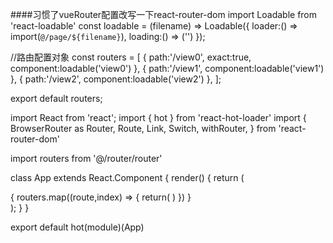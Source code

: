 
####习惯了vueRouter配置改写一下react-router-dom
import Loadable from 'react-loadable'
const loadable = (filename) => Loadable({
    loader:() => import(`@/page/${filename}`),
    loading:() => ('')
});


//路由配置对象
const routers = [
    {
        path:'/view0',
        exact:true,
        component:loadable('view0')
    },
    {
        path:'/view1',
        component:loadable('view1')
    },
    {
        path:'/view2',
        component:loadable('view2')
    },
];

export default routers;


import React from 'react';
import { hot } from 'react-hot-loader'
import {
  BrowserRouter as Router,
  Route,
  Link,
  Switch,
  withRouter,
} from 'react-router-dom'

import routers from '@/router/router'

class App extends React.Component {
  render() {
    return (
      <div className="App">
        <Router>
            <main>
              <Switch>
                  {
                      routers.map((route,index) => {
                          return(
                              <Route 
                              key={index}
                              path={route.path}
                              exact={route.exact}
                              component={route.component}/>
                          )
                      })
                  }
              </Switch>
            </main>
        </Router>
      </div>
    );
  }
}

export default hot(module)(App)

